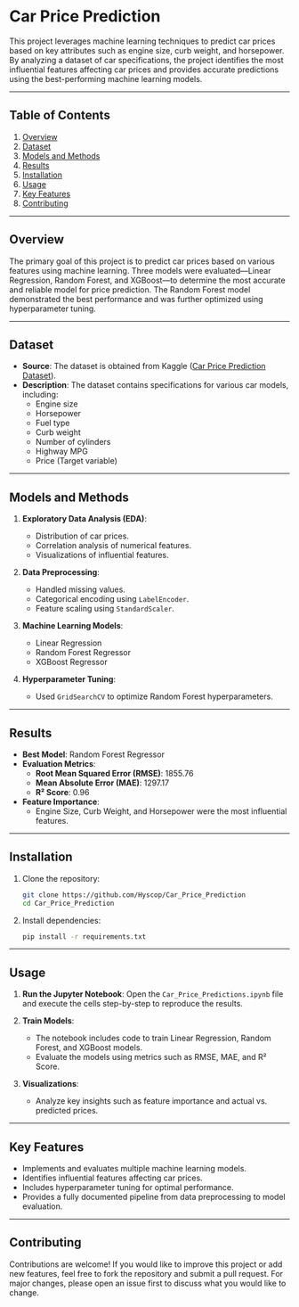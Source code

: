 # **Car Price Prediction**

This project leverages machine learning techniques to predict car prices based on key attributes such as engine size, curb weight, and horsepower. By analyzing a dataset of car specifications, the project identifies the most influential features affecting car prices and provides accurate predictions using the best-performing machine learning models.

---

## **Table of Contents**

1. [Overview](#overview)
2. [Dataset](#dataset)
3. [Models and Methods](#models-and-methods)
4. [Results](#results)
5. [Installation](#installation)
6. [Usage](#usage)
7. [Key Features](#key-features)
8. [Contributing](#contributing)

---

## **Overview**

The primary goal of this project is to predict car prices based on various features using machine learning. Three models were evaluated—Linear Regression, Random Forest, and XGBoost—to determine the most accurate and reliable model for price prediction. The Random Forest model demonstrated the best performance and was further optimized using hyperparameter tuning.

---

## **Dataset**

- **Source**: The dataset is obtained from Kaggle ([Car Price Prediction Dataset](https://www.kaggle.com/datasets/hellbuoy/car-price-prediction/data)).
- **Description**: The dataset contains specifications for various car models, including:
  - Engine size
  - Horsepower
  - Fuel type
  - Curb weight
  - Number of cylinders
  - Highway MPG
  - Price (Target variable)

---

## **Models and Methods**

1. **Exploratory Data Analysis (EDA)**:

   - Distribution of car prices.
   - Correlation analysis of numerical features.
   - Visualizations of influential features.

2. **Data Preprocessing**:

   - Handled missing values.
   - Categorical encoding using `LabelEncoder`.
   - Feature scaling using `StandardScaler`.

3. **Machine Learning Models**:

   - Linear Regression
   - Random Forest Regressor
   - XGBoost Regressor

4. **Hyperparameter Tuning**:
   - Used `GridSearchCV` to optimize Random Forest hyperparameters.

---

## **Results**

- **Best Model**: Random Forest Regressor
- **Evaluation Metrics**:
  - **Root Mean Squared Error (RMSE)**: 1855.76
  - **Mean Absolute Error (MAE)**: 1297.17
  - **R² Score**: 0.96
- **Feature Importance**:
  - Engine Size, Curb Weight, and Horsepower were the most influential features.

---

## **Installation**

1. Clone the repository:
   ```bash
   git clone https://github.com/Hyscop/Car_Price_Prediction
   cd Car_Price_Prediction
   ```
2. Install dependencies:
   ```bash
   pip install -r requirements.txt
   ```

---

## **Usage**

1. **Run the Jupyter Notebook**:
   Open the `Car_Price_Predictions.ipynb` file and execute the cells step-by-step to reproduce the results.

2. **Train Models**:

   - The notebook includes code to train Linear Regression, Random Forest, and XGBoost models.
   - Evaluate the models using metrics such as RMSE, MAE, and R² Score.

3. **Visualizations**:
   - Analyze key insights such as feature importance and actual vs. predicted prices.

---

## **Key Features**

- Implements and evaluates multiple machine learning models.
- Identifies influential features affecting car prices.
- Includes hyperparameter tuning for optimal performance.
- Provides a fully documented pipeline from data preprocessing to model evaluation.

---

## **Contributing**

Contributions are welcome! If you would like to improve this project or add new features, feel free to fork the repository and submit a pull request. For major changes, please open an issue first to discuss what you would like to change.
